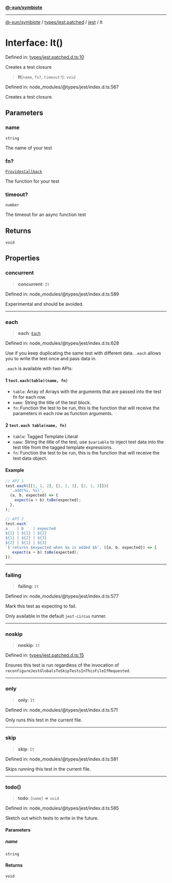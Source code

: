 [**@-xun/symbiote**](../../../../../README.md)

***

[@-xun/symbiote](../../../../../README.md) / [types/jest.patched](../../../README.md) / [jest](../README.md) / It

# Interface: It()

Defined in: [types/jest.patched.d.ts:10](https://github.com/Xunnamius/symbiote/blob/6c12fe85338c1ca20a9b3dedd0e391ce548a98a4/types/jest.patched.d.ts#L10)

Creates a test closure

> **It**(`name`, `fn?`, `timeout?`): `void`

Defined in: node\_modules/@types/jest/index.d.ts:567

Creates a test closure.

## Parameters

### name

`string`

The name of your test

### fn?

[`ProvidesCallback`](../type-aliases/ProvidesCallback.md)

The function for your test

### timeout?

`number`

The timeout for an async function test

## Returns

`void`

## Properties

### concurrent

> **concurrent**: `It`

Defined in: node\_modules/@types/jest/index.d.ts:589

Experimental and should be avoided.

***

### each

> **each**: [`Each`](Each.md)

Defined in: node\_modules/@types/jest/index.d.ts:628

Use if you keep duplicating the same test with different data. `.each` allows you to write the
test once and pass data in.

`.each` is available with two APIs:

#### 1  `test.each(table)(name, fn)`

- `table`: Array of Arrays with the arguments that are passed into the test fn for each row.
- `name`: String the title of the test block.
- `fn`: Function the test to be run, this is the function that will receive the parameters in each row as function arguments.

#### 2  `test.each table(name, fn)`

- `table`: Tagged Template Literal
- `name`: String the title of the test, use `$variable` to inject test data into the test title from the tagged template expressions.
- `fn`: Function the test to be run, this is the function that will receive the test data object.

#### Example

```ts
// API 1
test.each([[1, 1, 2], [1, 2, 3], [2, 1, 3]])(
  '.add(%i, %i)',
  (a, b, expected) => {
    expect(a + b).toBe(expected);
  },
);

// API 2
test.each`
a    | b    | expected
${1} | ${1} | ${2}
${1} | ${2} | ${3}
${2} | ${1} | ${3}
`('returns $expected when $a is added $b', ({a, b, expected}) => {
   expect(a + b).toBe(expected);
});
```

***

### failing

> **failing**: `It`

Defined in: node\_modules/@types/jest/index.d.ts:577

Mark this test as expecting to fail.

Only available in the default `jest-circus` runner.

***

### noskip

> **noskip**: `It`

Defined in: [types/jest.patched.d.ts:15](https://github.com/Xunnamius/symbiote/blob/6c12fe85338c1ca20a9b3dedd0e391ce548a98a4/types/jest.patched.d.ts#L15)

Ensures this test is run regardless of the invocation of
`reconfigureJestGlobalsToSkipTestsInThisFileIfRequested`.

***

### only

> **only**: `It`

Defined in: node\_modules/@types/jest/index.d.ts:571

Only runs this test in the current file.

***

### skip

> **skip**: `It`

Defined in: node\_modules/@types/jest/index.d.ts:581

Skips running this test in the current file.

***

### todo()

> **todo**: (`name`) => `void`

Defined in: node\_modules/@types/jest/index.d.ts:585

Sketch out which tests to write in the future.

#### Parameters

##### name

`string`

#### Returns

`void`
